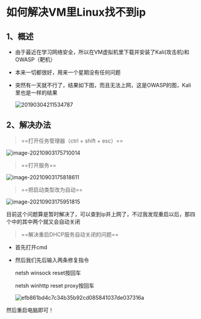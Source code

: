 # 如何解决VM里Linux找不到ip

## 1、概述

- 由于最近在学习网络安全，所以在VM虚拟机里下载并安装了Kali(攻击机)和OWASP（靶机）

- 本来一切都很好，用来一个星期没有任何问题

- 突然有一天就不行了，结果如下图，而且无法上网，这是OWASP的图，Kali里也是一样的结果

  ![20190304211534787](https://raw.githubusercontent.com/keaifafafa/IO/master/img/pic/20210903175246.png)

## 2、解决办法

> ==打开任务管理器（ctrl + shift + esc）==

![image-20210903175710014](https://raw.githubusercontent.com/keaifafafa/IO/master/img/pic/20210903175710.png)

> ==打开服务==

![image-20210903175818611](https://raw.githubusercontent.com/keaifafafa/IO/master/img/pic/20210903175818.png)

> ==把启动类型改为自动==

![image-20210903175951815](https://raw.githubusercontent.com/keaifafafa/IO/master/img/pic/20210903175951.png)

目前这个问题算是暂时解决了，可以查到ip并上网了，不过我发现重启以后，那四个中的其中两个就又会自动关闭

> ==解决重启DHCP服务自动关闭的问题==

- 首先打开cmd

- 然后我们先后输入两条修复指令

  netsh winsock reset按回车

  netsh winhttp reset proxy按回车

  ![efb861bd4c7c34b35b92cd085841037de037316a](https://raw.githubusercontent.com/keaifafafa/IO/master/img/pic/20210903180437.jpg)

然后重启电脑即可！